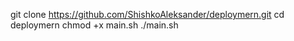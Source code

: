 git clone https://github.com/ShishkoAleksander/deploymern.git
cd deploymern
chmod +x main.sh
./main.sh
